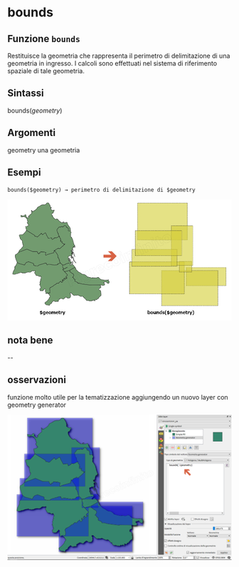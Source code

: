 # bounds

## Funzione `bounds`

Restituisce la geometria che rappresenta il perimetro di delimitazione di una geometria in ingresso. I calcoli sono effettuati nel sistema di riferimento spaziale di tale geometria.

## Sintassi

bounds\(_geometry_\)

## Argomenti

geometry una geometria

## Esempi

`bounds($geometry) → perimetro di delimitazione di $geometry`

![](../../../.gitbook/assets/bounds1%20%281%29.png)

## nota bene

--

## osservazioni

funzione molto utile per la tematizzazione aggiungendo un nuovo layer con geometry generator

![](../../../.gitbook/assets/bounds2.png)

